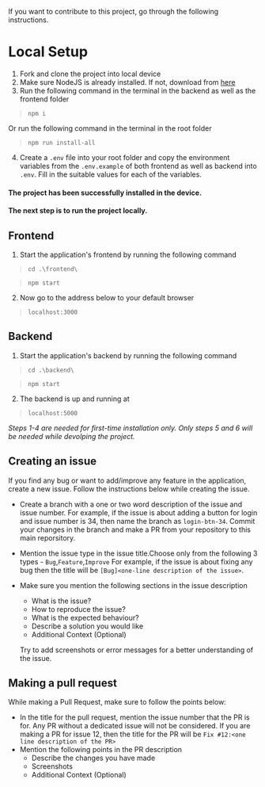 If you want to contribute to this project, go through the following instructions.

# Local Setup
1. Fork and clone the project into local device
2. Make sure NodeJS is already installed. If not, download from [here](https://nodejs.org/en/download/)
3. Run the following command in the terminal in the backend as well as the frontend folder
> ``` npm i ```

Or run the following command in the terminal in the root folder
> ``` npm run install-all ```
4. Create a `.env` file into your root folder and copy the environment variables from the `.env.example` of both frontend as well as backend into `.env`. Fill in the suitable values for each of the variables.
#### The project has been successfully installed in the device.
#### The next step is to run the project locally.
## Frontend
1. Start the application's frontend by running the following command
> ``` cd .\frontend\ ```

> ``` npm start ```

2. Now go to the address below to your default browser
> ```localhost:3000```

## Backend
1. Start the application's backend by running the following command

> ``` cd .\backend\ ```

> ``` npm start ```

2. The backend is up and running at
> ```localhost:5000```

*Steps 1-4 are needed for first-time installation only. Only steps 5 and 6 will be needed while devolping the project.*



## Creating an issue

If you find any bug or want to add/improve any feature in the application, create a new issue. Follow the instructions below while creating the issue.

- Create a branch with a one or two word description of the issue and issue number. For example, if the issue is about adding a button for login and issue number is 34, then name the branch as `login-btn-34`. Commit your changes in the branch and make a PR from your repository to this main reporsitory.
- Mention the issue type in the issue title.Choose only from the following 3 types - `Bug`,`Feature`,`Improve` For example, if the issue is about fixing any bug then the title will be `[Bug]<one-line description of the issue>`.
- Make sure you mention the following sections in the issue description
  - What is the issue?
  - How to reproduce the issue?
  - What is the expected behaviour?
  - Describe a solution you would like
  - Additional Context (Optional)

  Try to add screenshots or error messages for a better understanding of the issue.


## Making a pull request

While making a Pull Request, make sure to follow the points below:
- In the title for the pull request, mention the issue number that the PR is for. Any PR without a dedicated issue will not be considered. If you are making a PR for issue 12, then the title for the PR will be `Fix #12:<one line description of the PR>`
- Mention the following points in the PR description
  - Describe the changes you have made
  - Screenshots
  - Additional Context (Optional)
